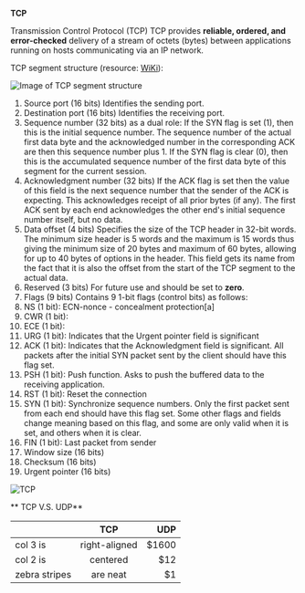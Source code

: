 **TCP**

Transmission Control Protocol (TCP)
TCP provides **reliable, ordered, and error-checked** delivery of a stream of octets (bytes) between applications running on hosts communicating via an IP network.

TCP segment structure (resource: [WiKi](https://en.wikipedia.org/wiki/Transmission_Control_Protocol#TCP_segment_structure)):

![Image of TCP segment structure](https://lh3.googleusercontent.com/proxy/LTeZc-aONTQahvqCRNU0cFu5MTdFEEDxBDCWBBeB9HFkXHZyoEU9KtEufLJ3OHQl7VIbNAMLRPKEVWgZLepl3RYfxmw9m0A8WSTg2xRcRjeBptYfcj0-2iXmXubYSA)
1. Source port (16 bits)
    Identifies the sending port.
2. Destination port (16 bits)
    Identifies the receiving port.
3. Sequence number (32 bits)
    as a dual role:
        If the SYN flag is set (1), then this is the initial sequence number. The sequence number of the actual first data byte and the acknowledged number in the corresponding ACK are then this sequence number plus 1.
        If the SYN flag is clear (0), then this is the accumulated sequence number of the first data byte of this segment for the current session.
4. Acknowledgment number (32 bits)
    If the ACK flag is set then the value of this field is the next sequence number that the sender of the ACK is expecting. This acknowledges receipt of all prior bytes (if any). The first ACK sent by each end acknowledges the other end's initial sequence number itself, but no data.
5. Data offset (4 bits)
    Specifies the size of the TCP header in 32-bit words. The minimum size header is 5 words and the maximum is 15 words thus giving the minimum size of 20 bytes and maximum of 60 bytes, allowing for up to 40 bytes of options in the header. This field gets its name from the fact that it is also the offset from the start of the TCP segment to the actual data.
6. Reserved (3 bits)
    For future use and should be set to **zero**.
7. Flags (9 bits)
    Contains 9 1-bit flags (control bits) as follows:
8. NS (1 bit): ECN-nonce - concealment protection[a]
9. CWR (1 bit): 
10. ECE (1 bit): 
11. URG (1 bit): Indicates that the Urgent pointer field is significant
12. ACK (1 bit): Indicates that the Acknowledgment field is significant. All packets after the initial SYN packet sent by the client should have this flag set.
13. PSH (1 bit): Push function. Asks to push the buffered data to the receiving application.
14. RST (1 bit): Reset the connection
15. SYN (1 bit): Synchronize sequence numbers. Only the first packet sent from each end should have this flag set. Some other flags and fields change meaning based on this flag, and some are only valid when it is set, and others when it is clear.
16. FIN (1 bit): Last packet from sender
17. Window size (16 bits)
18. Checksum (16 bits)
19. Urgent pointer (16 bits)

![TCP](https://docs.oracle.com/cd/E18752_01/html/816-4554/figures/ipov.fig88.png)

** TCP V.S. UDP**

|               | TCP           | UDP   |
| ------------- |:-------------:| -----:|
| col 3 is      | right-aligned | $1600 |
| col 2 is      | centered      |   $12 |
| zebra stripes | are neat      |    $1 |